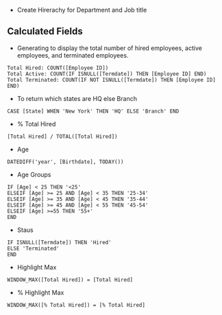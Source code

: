 - Create Hirerachy for Department and Job title

## Calculated Fields
- Generating to display the total number of hired employees, active employees, and terminated employees.
```
Total Hired: COUNT([Employee ID])
Total Active: COUNT(IF ISNULL([Termdate]) THEN [Employee ID] END)
Total Terminated: COUNT(IF NOT ISNULL([Termdate]) THEN [Employee ID] END)
```

- To return which states are HQ else Branch
```
CASE [State] WHEN 'New York' THEN 'HQ' ELSE 'Branch' END
```

- % Total Hired
```
[Total Hired] / TOTAL([Total Hired])
```

- Age
```
DATEDIFF('year', [Birthdate], TODAY())
```

- Age Groups
```
IF [Age] < 25 THEN '<25' 
ELSEIF [Age] >= 25 AND [Age] < 35 THEN '25-34'
ELSEIF [Age] >= 35 AND [Age] < 45 THEN '35-44'
ELSEIF [Age] >= 45 AND [Age] < 55 THEN '45-54'
ELSEIF [Age] >=55 THEN '55+'
END
```

- Staus
```
IF ISNULL([Termdate]) THEN 'Hired'
ELSE 'Terminated'
END
```

- Highlight Max
```
WINDOW_MAX([Total Hired]) = [Total Hired]
```

- % Highlight Max
```
WINDOW_MAX([% Total Hired]) = [% Total Hired]
```
